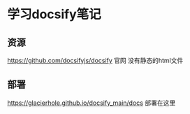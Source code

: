 # 学习docsify笔记

## 资源
https://github.com/docsifyjs/docsify 官网
没有静态的html文件

## 部署
https://glacierhole.github.io/docsify_main/docs 部署在这里


